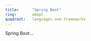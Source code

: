 ```yaml
---
title:      "Spring Boot"
ring:       adopt
quadrant:   languages-and-frameworks
---
```


Spring Boot...
